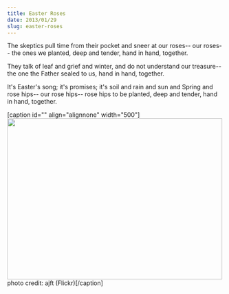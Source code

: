 ```yaml
---
title: Easter Roses
date: 2013/01/29
slug: easter-roses
---
```


The skeptics pull time from their pocket
and sneer at our roses--
our
roses--
the ones we planted, deep and tender,
hand in hand, together.

They talk of leaf and grief and winter,
and do not understand our treasure--
the one the Father sealed to us,
hand in hand, together.

It's Easter's song; it's promises;
it's soil and rain and sun and Spring
and rose hips--
our
rose hips--
rose hips to be planted,
deep and tender,
hand in hand,
together.

[caption id="" align="alignnone" width="500"]<a href="http://www.flickr.com/photos/ajft/158329262/"><img alt="" src="http://farm1.staticflickr.com/68/158329262_90cc68505d.jpg" width="500" height="375" /></a> photo credit: ajft (Flickr)[/caption]